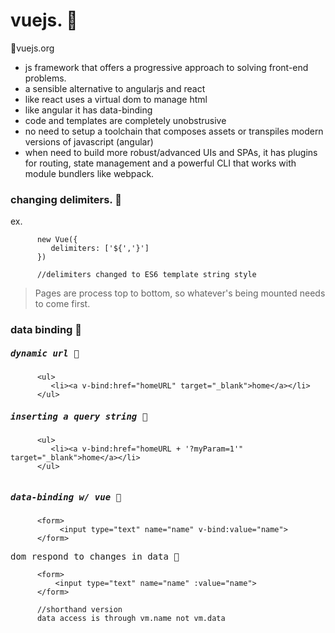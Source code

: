 # vuejs. :tanabata_tree:
:statue_of_liberty:vuejs.org

- js framework that offers a progressive approach to solving front-end problems.
- a sensible alternative to angularjs and react
- like react uses a virtual dom to manage html
- like angular it has data-binding
- code and templates are completely unobstrusive
- no need to setup a toolchain that composes assets or transpiles modern versions of 
  javascript (angular) 
- when need to build more robust/advanced UIs and SPAs, it has plugins for routing,
  state management and a powerful CLI that works with module bundlers like webpack.

### changing delimiters. :checkered_flag:

  ex.
  
```
      new Vue({
         delimiters: ['${','}']
      })

      //delimiters changed to ES6 template string style
```

> Pages are process top to bottom, so whatever's being mounted needs to come first.


### data binding  :violin:

##### <kbd>dynamic url  :banana:</kbd>	

```
      <ul>
         <li><a v-bind:href="homeURL" target="_blank">home</a></li>
      </ul>

``` 

##### <kbd>inserting a query string :banana:</kbd>	


```
      <ul>
         <li><a v-bind:href="homeURL + '?myParam=1'" target="_blank">home</a></li>
      </ul>
      
``` 

##### <kbd>data-binding w/ vue  :banana:</kbd>	

```
      <form>
           <input type="text" name="name" v-bind:value="name">
      </form>
```

 <kbd>dom respond to changes in data   :ski:</kbd>
```
      <form>
          <input type="text" name="name" :value="name">
      </form>

      //shorthand version
      data access is through vm.name not vm.data
      
```












